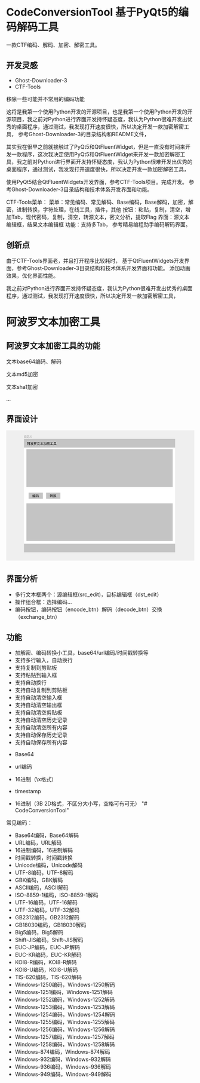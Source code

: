 # CodeConversionTool 基于PyQt5的编码解码工具

一款CTF编码、解码、加密、解密工具。

## 开发灵感

* Ghost-Downloader-3
* CTF-Tools

移除一些可能并不常用的编码功能

这将是我第一个使用Python开发的开源项目，也是我第一个使用Python开发的开源项目，我之前对Python进行界面开发持怀疑态度，我认为Python很难开发出优秀的桌面程序，通过测试，我发现打开速度很快，所以决定开发一款加密解密工具，
参考Ghost-Downloader-3的目录结构和README文件，

其实我在很早之前就接触过了PyQt5和QtFluentWidget，但是一直没有时间来开发一款程序，这次我决定使用PyQt5和QtFluentWidget来开发一款加密解密工具，我之前对Python进行界面开发持怀疑态度，我认为Python很难开发出优秀的桌面程序，通过测试，我发现打开速度很快，所以决定开发一款加密解密工具，

使用PyQt5结合QtFluentWidgets开发界面，参考CTF-Tools项目。完成开发。
参考Ghost-Downloader-3目录结构和技术体系开发界面和功能。

CTF-Tools菜单：
菜单：常见编码、常见解码、Base编码，Base解码，加密，解密，进制转换，字符处理，在线工具，插件，其他
按钮：粘贴，复制，清空，增加Tab，现代密码，复制，清空，转源文本，密文分析，提取Flag
界面：源文本编辑框，结果文本编辑框
功能：支持多Tab，
参考精易编程助手编码解码界面。

## 创新点

由于CTF-Tools界面老，并且打开程序比较耗时，
基于QtFluentWidgets开发界面，参考Ghost-Downloader-3目录结构和技术体系开发界面和功能。
添加动画效果，优化界面性能。

我之前对Python进行界面开发持怀疑态度，我认为Python很难开发出优秀的桌面程序，通过测试，我发现打开速度很快，所以决定开发一款加密解密工具，

# 阿波罗文本加密工具

## 阿波罗文本加密工具的功能

文本base64编码、解码

文本md5加密

文本sha1加密

...

## 界面设计

![image-20231102221719451](README.assets/image-20231102221719451.png)

## 界面分析

* 多行文本框两个：源编辑框(src_edit)，目标编辑框（dst_edit）
* 操作组合框：选择编码...
* 编码按钮，编码按钮（encode_btn）解码（decode_btn）交换（exchange_btn）


## 功能

* 加解密、编码转换小工具，base64/url编码/时间戳转换等
* 支持多行输入，自动换行
* 支持复制到剪贴板
* 支持粘贴到输入框
* 支持自动换行
* 支持自动复制到剪贴板
* 支持自动清空输入框
* 支持自动清空输出框
* 支持自动清空剪贴板
* 支持自动清空历史记录
* 支持自动清空所有内容
* 支持自动保存历史记录
* 支持自动保存所有内容


- Base64
- url编码
- 16进制（\x格式）


- timestamp
- 16进制（3B 2D格式，不区分大小写，空格可有可无）
"# CodeConversionTool" 



常见编码：
* Base64编码，Base64解码
* URL编码，URL解码
* 16进制编码，16进制解码
* 时间戳转换，时间戳转换
* Unicode编码，Unicode解码
* UTF-8编码，UTF-8解码
* GBK编码，GBK解码
* ASCII编码，ASCII解码
* ISO-8859-1编码，ISO-8859-1解码
* UTF-16编码，UTF-16解码
* UTF-32编码，UTF-32解码
* GB2312编码，GB2312解码
* GB18030编码，GB18030解码
* Big5编码，Big5解码
* Shift-JIS编码，Shift-JIS解码
* EUC-JP编码，EUC-JP解码
* EUC-KR编码，EUC-KR解码
* KOI8-R编码，KOI8-R解码
* KOI8-U编码，KOI8-U解码
* TIS-620编码，TIS-620解码
* Windows-1250编码，Windows-1250解码
* Windows-1251编码，Windows-1251解码
* Windows-1252编码，Windows-1252解码
* Windows-1253编码，Windows-1253解码
* Windows-1254编码，Windows-1254解码
* Windows-1255编码，Windows-1255解码
* Windows-1256编码，Windows-1256解码
* Windows-1257编码，Windows-1257解码
* Windows-1258编码，Windows-1258解码
* Windows-874编码，Windows-874解码
* Windows-932编码，Windows-932解码
* Windows-936编码，Windows-936解码
* Windows-949编码，Windows-949解码